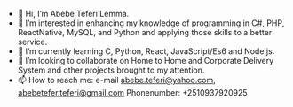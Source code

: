 - 👋 Hi, I’m Abebe Teferi Lemma.
- 👀 I’m interested in enhancing my knowledge of programming in C#, PHP, ReactNative, MySQL, and Python and applying those skills to a better service.
- 🌱 I’m currently learning C, Python, React, JavaScript/Es6 and Node.js.
- 💞️ I’m looking to collaborate on Home to Home and Corporate Delivery System and other projects brought to my attention.
- 📫 How to reach me: e-mail abebe.teferi@yahoo.com, abebetefer.teferi@gmail.com  Phonenumber: +2510937920925

<!---
ateferi/ateferi is a ✨ special ✨ repository because its `README.md` (this file) appears on your GitHub profile.
You can click the Preview link to take a look at your changes.
--->
